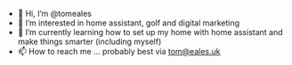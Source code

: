 - 👋 Hi, I’m @tomeales
- 👀 I’m interested in home assistant, golf and digital marketing
- 🌱 I’m currently learning how to set up my home with home assistant and make things smarter (including myself)
- 📫 How to reach me ... probably best via tom@eales.uk

<!---
tomeales/tomeales is a ✨ special ✨ repository because its `README.md` (this file) appears on your GitHub profile.
You can click the Preview link to take a look at your changes.
--->
